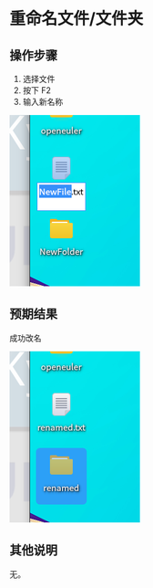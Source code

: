 # 重命名文件/文件夹
## 操作步骤
1. 选择文件
2. 按下 F2
3. 输入新名称

![重命名文件-1](./img/重命名文件_文件夹-1.png)

## 预期结果

成功改名

![重命名文件-2](./img/重命名文件_文件夹-2.png)


## 其他说明
无。
